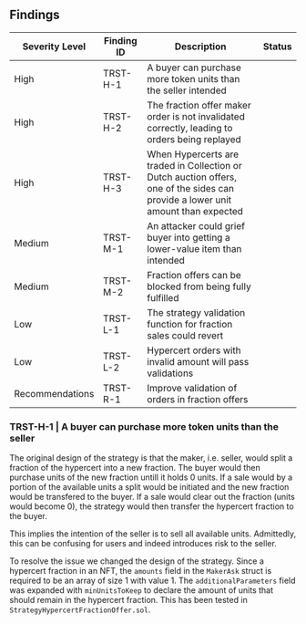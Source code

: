 ## Findings

| Severity Level  | Finding ID | Description                                                                                                                      | Status |
| --------------- | ---------- | -------------------------------------------------------------------------------------------------------------------------------- | ------ |
| High            | TRST-H-1   | A buyer can purchase more token units than the seller intended                                                                   |        |
| High            | TRST-H-2   | The fraction offer maker order is not invalidated correctly, leading to orders being replayed                                    |        |
| High            | TRST-H-3   | When Hypercerts are traded in Collection or Dutch auction offers, one of the sides can provide a lower unit amount than expected |        |
| Medium          | TRST-M-1   | An attacker could grief buyer into getting a lower-value item than intended                                                      |        |
| Medium          | TRST-M-2   | Fraction offers can be blocked from being fully fulfilled                                                                        |        |
| Low             | TRST-L-1   | The strategy validation function for fraction sales could revert                                                                 |        |
| Low             | TRST-L-2   | Hypercert orders with invalid amount will pass validations                                                                       |        |
| Recommendations | TRST-R-1   | Improve validation of orders in fraction offers                                                                                  |        |

### TRST-H-1 | A buyer can purchase more token units than the seller

The original design of the strategy is that the maker, i.e. seller, would split a fraction of the hypercert into a new
fraction. The buyer would then purchase units of the new fraction untill it holds 0 units. If a sale would by a portion
of the available units a split would be initiated and the new fraction would be transfered to the buyer. If a sale would
clear out the fraction (units would become 0), the strategy would then transfer the hypercert fraction to the buyer.

This implies the intention of the seller is to sell all available units. Admittedly, this can be confusing for users and
indeed introduces risk to the seller.

To resolve the issue we changed the design of the strategy. Since a hypercert fraction in an NFT, the `amounts` field in
the `MakerAsk` struct is required to be an array of size 1 with value 1. The `additionalParameters` field was expanded
with `minUnitsToKeep` to declare the amount of units that should remain in the hypercert fraction. This has been tested
in `StrategyHypercertFractionOffer.sol`.
